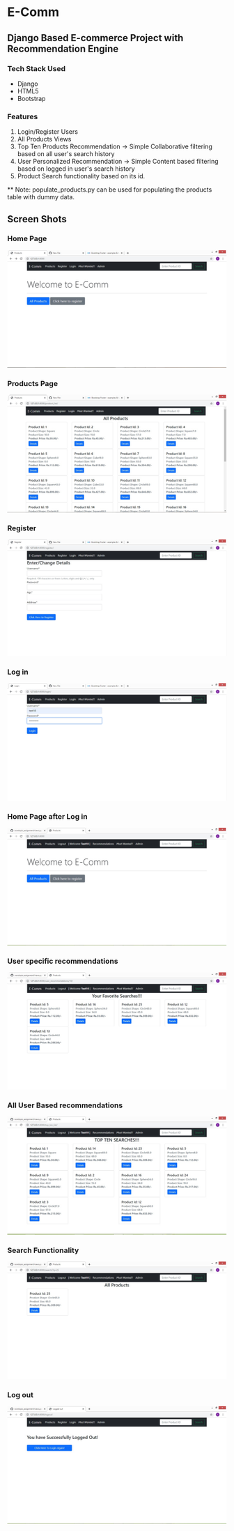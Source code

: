 # E-Comm 

## Django Based E-commerce Project with Recommendation Engine

### Tech Stack Used
* Django
* HTML5
* Bootstrap

### Features
1. Login/Register Users
2. All Products Views
3. Top Ten Products Recommendation -> Simple Collaborative filtering based on all user's search history
4. User Personalized Recommendation -> Simple Content based filtering based on logged in user's search history
5. Product Search functionality based on its id.

** Note: populate_products.py can be used for populating the products table with dummy data.

## Screen Shots
### Home Page
![alt text](https://github.com/Chirag-Django/nonstopio_assignment/blob/master/static/images/home_page.jpg?raw=true)

### Products Page
![alt text](https://github.com/Chirag-Django/nonstopio_assignment/blob/master/static/images/products_page.jpg?raw=true)

### Register
![alt text](https://github.com/Chirag-Django/nonstopio_assignment/blob/master/static/images/register_page.jpg?raw=true)

### Log in
![alt text](https://github.com/Chirag-Django/nonstopio_assignment/blob/master/static/images/login_page.jpg?raw=true)

### Home Page after Log in
![alt text](https://github.com/Chirag-Django/nonstopio_assignment/blob/master/static/images/home_page_after_login.jpg?raw=true)

### User specific recommendations
![alt text](https://github.com/Chirag-Django/nonstopio_assignment/blob/master/static/images/user_specific_recommendations.jpg?raw=true)

### All User Based recommendations
![alt text](https://github.com/Chirag-Django/nonstopio_assignment/blob/master/static/images/all_users_based_recommendations.jpg?raw=true)

### Search Functionality
![alt text](https://github.com/Chirag-Django/nonstopio_assignment/blob/master/static/images/search_functionality.jpg?raw=true)

### Log out
![alt text](https://github.com/Chirag-Django/nonstopio_assignment/blob/master/static/images/logout.jpg?raw=true)


